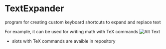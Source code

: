 # TextExpander
program for creating custom keyboard shortcuts to expand and replace text

For example, it can be used for writing math with TeX commands
![Alt Text](https://psv4.userapi.com/c856332/u446080314/docs/d18/90dec0c5042b/ezgif-1-9722fe9a9dd3.gif?extra=PAwLPitkUgG5WByuOoPfw6CBv5M1y3dsNpdFD7XVhh-Ll3QnPetBVUbMXMzAqgN7w9UxjzgTsVRYec1EdDHrdIXNpAocYW6rFLE_j-7kWjxV-FvTJ6PQ6lhQYdIu_yVeeXcGwzVaAVbEPq21fFtGIZo)
* slots with TeX commands are avaible in repository
